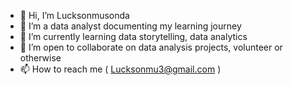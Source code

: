 - 👋 Hi, I’m Lucksonmusonda
- 👀 I’m a data analyst documenting my learning journey
- 🌱 I’m currently learning data storytelling, data analytics
- 💞️ I’m open to collaborate on data analysis projects, volunteer or otherwise
- 📫 How to reach me ( Lucksonmu3@gmail.com )
<!---
Lucksonmusonda/Lucksonmusonda is a ✨ special ✨ repository because its `README.md` (this file) appears on your GitHub profile.
You can click the Preview link to take a look at your changes.
--->
